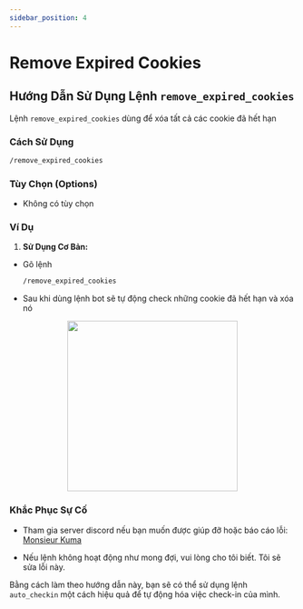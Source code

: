 ```yaml
---
sidebar_position: 4
---
```


# Remove Expired Cookies

## Hướng Dẫn Sử Dụng Lệnh `remove_expired_cookies`

Lệnh `remove_expired_cookies` dùng để xóa tất cả các cookie đã hết hạn

### Cách Sử Dụng

```bash
/remove_expired_cookies
```

### Tùy Chọn (Options)

- Không có tùy chọn

### Ví Dụ

1. **Sử Dụng Cơ Bản:**

- Gõ lệnh
  ```bash
  /remove_expired_cookies
  ```
- Sau khi dùng lệnh bot sẽ tự động check những cookie đã hết hạn và xóa nó

<p align="center">
  <img height="300" src="/kuma-bot/img/bot/remove_expired_cookies.png" />
</p>

### Khắc Phục Sự Cố
- Tham gia server discord nếu bạn muốn được giúp đỡ hoặc báo cáo lỗi: [Monsieur Kuma](https://discord.gg/Ykq6qgsHSh)

- Nếu lệnh không hoạt động như mong đợi, vui lòng cho tôi biết. Tôi sẽ sửa lỗi này.

Bằng cách làm theo hướng dẫn này, bạn sẽ có thể sử dụng lệnh `auto_checkin` một cách hiệu quả để tự động hóa việc check-in của mình.
